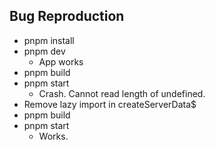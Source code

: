 ## Bug Reproduction

- pnpm install
- pnpm dev
  - App works
- pnpm build
- pnpm start
  - Crash. Cannot read length of undefined.
- Remove lazy import in createServerData$
- pnpm build
- pnpm start
  - Works.
